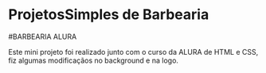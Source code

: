 # ProjetosSimples de Barbearia 
#BARBEARIA ALURA

Este mini projeto foi realizado junto com o curso da ALURA de HTML e CSS, fiz algumas modificaçãos no background e na logo.



